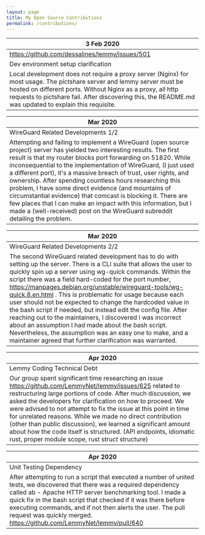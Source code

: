 ```yaml
---
layout: page
title: My Open Source Contributions
permalink: /contributions/
---
```


<!--
Type of the contribution should be "Wikipedia edit", "OpenStreet Map feature", "Documentation", "Course website", "Blog",
"Browse Add-on", etc.

The description should include a brief summary of what you did.

Replace the first row with your own contribution. 

-->





 | 3 Feb 2020 |
|---|
 |https://github.com/dessalines/lemmy/issues/501  |  
 | Dev environment setup clarification   | 
 | Local development does not require a proxy server (Nginx) for most usage. The pictshare server and lemmy server must be hosted on different ports. Without Nginx as a proxy, all http requests to pictshare fail. After discovering this, the README.md was updated to explain this requisite.|
 
  | Mar 2020 |
|---|
 | WireGuard Related Developments 1/2| 
 | Attempting and failing to implement a WireGuard (open source project) server has yielded two interesting results. The first result is that my router blocks port forwarding on 51820. While inconsequential to the implementation of WireGuard, (I just used a different port), it's a massive breach of trust, user rights, and ownership. After spending countless hours researching this problem, I have some direct evidence (and mountains of circumstantial evidence) that comcast is blocking it. There are few places that I can make an impact with this information, but I made a (well-received) post on the WireGuard subreddit detailing the problem.|
 
 | Mar 2020 |
|---|
 | WireGuard Related Developments 2/2| 
 | The second WireGuard related development has to do with setting up the server. There is a CLI suite that allows the user to quickly spin up a server using wg-quick commands. Within the script there was a field hard-coded for the port number, https://manpages.debian.org/unstable/wireguard-tools/wg-quick.8.en.html . This is problematic for usage because each user should not be expected to change the hardcoded value in the bash script if needed, but instead edit the config file. After reaching out to the maintainers, I discovered I was incorrect about an assumption I had made about the bash script. Nevertheless, the assumption was an easy one to make, and a maintainer agreed that further clarification was warranted.|
 
| Apr 2020 |
|---|
 | Lemmy Coding Technical Debt| 
 | Our group spent significant time researching an issue https://github.com/LemmyNet/lemmy/issues/625 related to restructuring large portions of code. After much discussion, we asked the developers for clarification on how to proceed. We were advised to not attempt to fix the issue at this point in time for unrelated reasons. While we made no direct contribution (other than public discussion), we learned a significant amount about how the code itself is structured. (API endpoints, idiomatic rust, proper module scope, rust struct structure)|
 
| Apr 2020 |
|---|
 | Unit Testing Dependency| 
 |After attempting to run a script that executed a number of united tests, we discovered that there was a required dependency called ab - Apache HTTP server benchmarking tool. I made a quick fix in the bash script that checked if it was there before executing commands, and if not then alerts the user. The pull request was quickly merged. https://github.com/LemmyNet/lemmy/pull/640|

